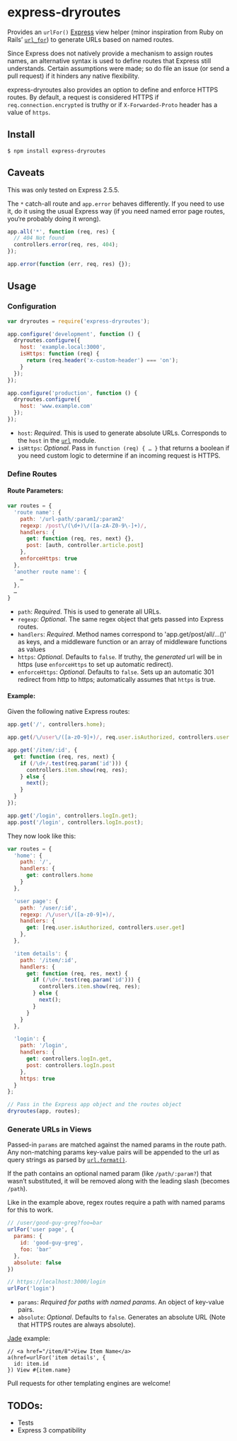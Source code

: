 # express-dryroutes

Provides an `urlFor()` [Express](https://github.com/visionmedia/express) view helper (minor inspiration from Ruby on Rails’ [`url_for`](http://api.rubyonrails.org/classes/ActionView/Helpers/UrlHelper.html#method-i-url_for)) to generate URLs based on named routes.

Since Express does not natively provide a mechanism to assign routes names, an alternative syntax is used to define routes that Express still understands. Certain assumptions were made; so do file an issue (or send a pull request) if it hinders any native flexibility.

express-dryroutes also provides an option to define and enforce HTTPS routes. By default, a request is considered HTTPS if `req.connection.encrypted` is truthy or if `X-Forwarded-Proto` header has a value of `https`.



## Install

`$ npm install express-dryroutes`



## Caveats

This was only tested on Express 2.5.5.

The `*` catch-all route and `app.error` behaves differently. If you need to use it, do it using the usual Express way (if you need named error page routes, you‘re probably doing it wrong). 

```js
app.all('*', function (req, res) {
  // 404 Not found
  controllers.error(req, res, 404);
});

app.error(function (err, req, res) {});
```


## Usage

### Configuration

```js
var dryroutes = require('express-dryroutes');

app.configure('development', function () {
  dryroutes.configure({
    host: 'example.local:3000',
    isHttps: function (req) {
      return (req.header('x-custom-header') === 'on');
    }
  });
});

app.configure('production', function () {
  dryroutes.configure({
    host: 'www.example.com'
  });
});
```

- `host`: _Required_. This is used to generate absolute URLs. Corresponds to the `host` in the [`url`](http://nodejs.org/docs/latest/api/url.html) module.
- `isHttps`: _Optional_. Pass in `function (req) { … }` that returns a boolean if you need custom logic to determine if an incoming request is HTTPS.


### Define Routes

#### Route Parameters:

```js
var routes = {
  'route name': {
    path: '/url-path/:param1/:param2' 
    regexp: /post\/(\d+)\/([a-zA-Z0-9\-]+)/,
    handlers: {
      get: function (req, res, next) {},
      post: [auth, controller.article.post]
    },
    enforceHttps: true
  },
  'another route name': {
    …
  },
  …
}
```

- `path`: _Required_. This is used to generate all URLs.
- `regexp`: _Optional_. The same regex object that gets passed into Express routes.
- `handlers`: _Required_. Method names correspond to 'app.get/post/all/…()' as keys, and a middleware function or an array of middleware functions as values
- `https`: _Optional_. Defaults to `false`. If truthy, the _generated_ url will be in https (use `enforceHttps` to set up automatic redirect).
- `enforceHttps`: _Optional_. Defaults to `false`. Sets up an automatic 301 redirect from http to https; automatically assumes that `https` is true.


#### Example:

Given the following native Express routes:

```js
app.get('/', controllers.home);

app.get(/\/user\/([a-z0-9]+)/, req.user.isAuthorized, controllers.user.get);

app.get('/item/:id', {
  get: function (req, res, next) {
    if (/\d+/.test(req.param('id'))) {
      controllers.item.show(req, res);
    } else {
      next();
    }
  }
});

app.get('/login', controllers.logIn.get);
app.post('/login', controllers.logIn.post);
```

They now look like this:

```js
var routes = {
  'home': {
    path: '/',
    handlers: {
      get: controllers.home
    }
  },

  'user page': {
    path: '/user/:id',
    regexp: /\/user\/([a-z0-9]+)/,
    handlers: {
      get: [req.user.isAuthorized, controllers.user.get]
    },
  },

  'item details': {
    path: '/item/:id',
    handlers: {
      get: function (req, res, next) {
        if (/\d+/.test(req.param('id'))) {
          controllers.item.show(req, res);
        } else {
          next();
        }
      }
    }
  },

  'login': {
    path: '/login',
    handlers: {
      get: controllers.logIn.get,
      post: controllers.logIn.post
    },
    https: true
  }
};

// Pass in the Express app object and the routes object
dryroutes(app, routes);
```


### Generate URLs in Views

Passed-in `params` are matched against the named params in the route path. Any non-matching params key-value pairs will be appended to the url as query strings as parsed by [`url.format()`](http://nodejs.org/docs/latest/api/url.html#url.format).

If the path contains an optional named param (like `/path/:param?`) that wasn’t substituted, it will be removed along with the leading slash (becomes `/path`).

Like in the example above, regex routes require a path with named params for this to work.


```js
// /user/good-guy-greg?foo=bar
urlFor('user page', {
  params: {
    id: 'good-guy-greg',
    foo: 'bar'
  },
  absolute: false
})

// https://localhost:3000/login
urlFor('login')
```

- `params`: _Required for paths with named params_. An object of key-value pairs.
- `absolute`: _Optional_. Defaults to `false`. Generates an absolute URL (Note that HTTPS routes are always absolute).



[Jade](https://github.com/visionmedia/jade) example:

```jade
// <a href="/item/8">View Item Name</a>
a(href=urlFor('item details', {
  id: item.id
}) View #{item.name}
```

Pull requests for other templating engines are welcome!



## TODOs:
- Tests
- Express 3 compatibility
